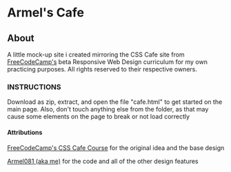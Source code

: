 # Armel's Cafe

## About
A little mock-up site i created mirroring the CSS Cafe site from [FreeCodeCamp's](https://www.freecodecamp.org) beta Responsive Web Design curriculum for my own practicing purposes. All rights reserved to their respective owners.

### INSTRUCTIONS

Download as zip, extract, and open the file "cafe.html" to get started on the main page. Also, don't touch anything else from the folder, as that may cause some elements on the page to break or not load correctly

#### Attributions

[FreeCodeCamp's CSS Cafe Course](https://www.freecodecamp.org/learn/2022/responsive-web-design/#learn-html-by-building-a-cat-photo-app) for the original idea and the base design

[Armel081 (aka me)](https://github.com/Armel081) for the code and all of the other design features
